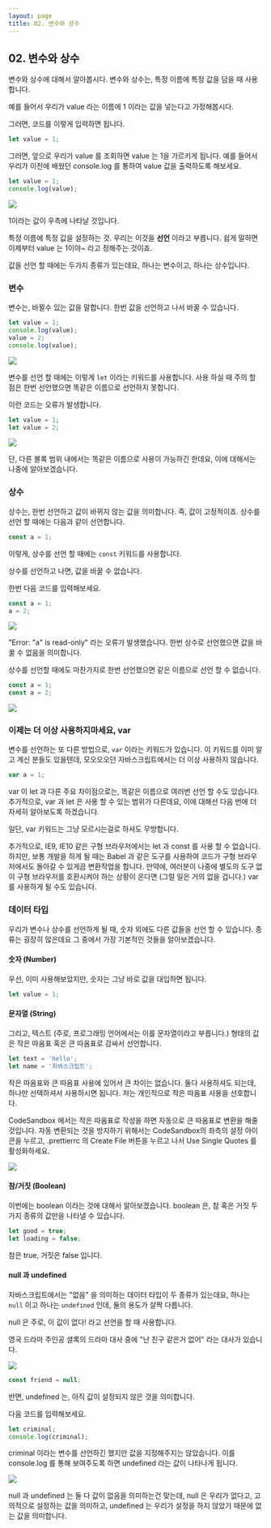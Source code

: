 ```yaml
---
layout: page
title: 02. 변수와 상수
---
```


## 02. 변수와 상수

변수와 상수에 대해서 알아봅시다. 변수와 상수는, 특정 이름에 특정 값을 담을 때 사용합니다.

예를 들어서 우리가 value 라는 이름에 1 이라는 값을 넣는다고 가정해봅시다.

그러면, 코드를 이렇게 입력하면 됩니다.

```javascript
let value = 1;
```

그러면, 앞으로 우리가 value 를 조회하면 value 는 1을 가르키게 됩니다. 예를 들어서 우리가 이전에 배웠던 console.log 를 통하여 value 값을 출력하도록 해보세요.

```javascript
let value = 1;
console.log(value);
```

![](https://i.imgur.com/BMkIXLN.png)

1이라는 값이 우측에 나타날 것입니다.

특정 이름에 특정 값을 설정하는 것. 우리는 이것을 **선언** 이라고 부릅니다. 쉽게 말하면 이제부터 value 는 1이야~ 라고 정해주는 것이죠.

값을 선언 할 때에는 두가지 종류가 있는데요, 하나는 변수이고, 하나는 상수입니다.

### 변수

변수는, 바뀔수 있는 값을 말합니다. 한번 값을 선언하고 나서 바꿀 수 있습니다.

```javascript
let value = 1;
console.log(value);
value = 2;
console.log(value);
```

![](https://i.imgur.com/s3f8oyZ.png)

변수를 선언 할 때에는 이렇게 `let` 이라는 키워드를 사용합니다. 사용 하실 때 주의 할 점은 한번 선언했으면 똑같은 이름으로 선언하지 못합니다.

이런 코드는 오류가 발생합니다.

```javascript
let value = 1;
let value = 2;
```

![](https://i.imgur.com/Zy4rXMV.png)

단, 다른 블록 범위 내에서는 똑같은 이름으로 사용이 가능하긴 한데요, 이에 대해서는 나중에 알아보겠습니다.

### 상수

상수는, 한번 선언하고 값이 바뀌지 않는 값을 의미합니다. 즉, 값이 고정적이죠. 상수를 선언 할 때에는 다음과 같이 선언합니다.

```javascript
const a = 1;
```

이렇게, 상수를 선언 할 때에는 `const` 키워드를 사용합니다.

상수를 선언하고 나면, 값을 바꿀 수 없습니다.

한번 다음 코드를 입력해보세요.

```javascript
const a = 1;
a = 2;
```

![](https://i.imgur.com/mlqPNuh.png)

"Error: "a" is read-only" 라는 오류가 발생했습니다. 한번 상수로 선언했으면 값을 바꿀 수 없음을 의미합니다.

상수를 선언할 때에도 마찬가지로 한번 선언했으면 같은 이름으로 선언 할 수 없습니다.

```javascript
const a = 1;
const a = 2;
```

![](https://i.imgur.com/uvXKCHr.png)

### 이제는 더 이상 사용하지마세요, var

변수를 선언하는 또 다른 방법으로, `var` 이라는 키워드가 있습니다. 이 키워드를 이미 알고 계신 분들도 있을텐데, 모오오오던 자바스크립트에서는 더 이상 사용하지 않습니다.

```javascript
var a = 1;
```

var 이 let 과 다른 주요 차이점으로는, 똑같은 이름으로 여러번 선언 할 수도 있습니다. 추가적으로, var 과 let 은 사용 할 수 있는 범위가 다른데요, 이에 대해선 다음 번에 더 자세히 알아보도록 하겠습니다.

일단, var 키워드는 그냥 모르시는걸로 하셔도 무방합니다.

추가적으로, IE9, IE10 같은 구형 브라우저에서는 let 과 const 를 사용 할 수 없습니다. 하지만, 보통 개발을 하게 될 때는 Babel 과 같은 도구를 사용하여 코드가 구형 브라우저에서도 돌아갈 수 있게끔 변환작업을 합니다. 만약에, 여러분이 나중에 별도의 도구 없이 구형 브라우저를 호환시켜야 하는 상황이 온다면 (그럴 일은 거의 없을 겁니다.) var 를 사용하게 될 수도 있습니다.

### 데이터 타입

우리가 변수나 상수를 선언하게 될 때, 숫자 외에도 다른 값들을 선언 할 수 있습니다. 종류는 굉장히 많은데요 그 중에서 가장 기본적인 것들을 알아보겠습니다.

#### 숫자 (Number)

우선, 이미 사용해보았지만, 숫자는 그냥 바로 값을 대입하면 됩니다.

```javascript
let value = 1;
```

#### 문자열 (String)

그리고, 텍스트 (주로, 프로그래밍 언어에서는 이를 문자열이라고 부릅니다.) 형태의 값은 작은 따옴표 혹은 큰 따옴표로 감싸서 선언합니다.

```javascript
let text = 'hello';
let name = '좌봐스크립트';
```

작은 따옴표와 큰 따옴표 사용에 있어서 큰 차이는 없습니다. 둘다 사용하셔도 되는데, 하나만 선택하셔서 사용하시면 됩니다. 저는 개인적으로 작은 따옴표 사용을 선호합니다.

CodeSandbox 에서는 작은 따옴표로 작성을 하면 자동으로 큰 따옴표로 변환을 해줄 것입니다. 자동 변환되는 것을 방지하기 위해서는 CodeSandbox의 좌측의 설정 아이콘을 누르고, .prettierrc 의 Create File 버튼을 누르고 나서 Use Single Quotes 를 활성화하세요.

![](https://i.imgur.com/PrB7qM9.png)

#### 참/거짓 (Boolean)

이번에는 boolean 이라는 것에 대해서 알아보겠습니다. boolean 은, 참 혹은 거짓 두가지 종류의 값만을 나타낼 수 있습니다.

```javascript
let good = true;
let loading = false;
```

참은 true, 거짓은 false 입니다.

#### null 과 undefined

자바스크립트에서는 "없음" 을 의미하는 데이터 타입이 두 종류가 있는데요, 하나는 `null` 이고 하나는 `undefined` 인데, 둘의 용도가 살짝 다릅니다.

null 은 주로, 이 값이 없다! 라고 선언을 할 때 사용합니다.

영국 드라마 주인공 셜록의 드라마 대사 중에 "난 친구 같은거 없어" 라는 대사가 있습니다.

![](https://i.imgur.com/EckM0uH.png)

```javascript
const friend = null;
```

반면, undefined 는, 아직 값이 설정되지 않은 것을 의미합니다.

다음 코드를 입력해보세요.

```javascript
let criminal;
console.log(criminal);
```

criminal 이라는 변수를 선언하긴 했지만 값을 지정해주지는 않았습니다. 이를 console.log 를 통해 보여주도록 하면 undefined 라는 값이 나타나게 됩니다.

![](https://i.imgur.com/bJCIYsx.png)

null 과 undefined 는 둘 다 값이 없음을 의미하는건 맞는데, null 은 우리가 없다고, 고의적으로 설정하는 값을 의미하고, undefined 는 우리가 설정을 하지 않았기 때문에 없는 값을 의미합니다.

